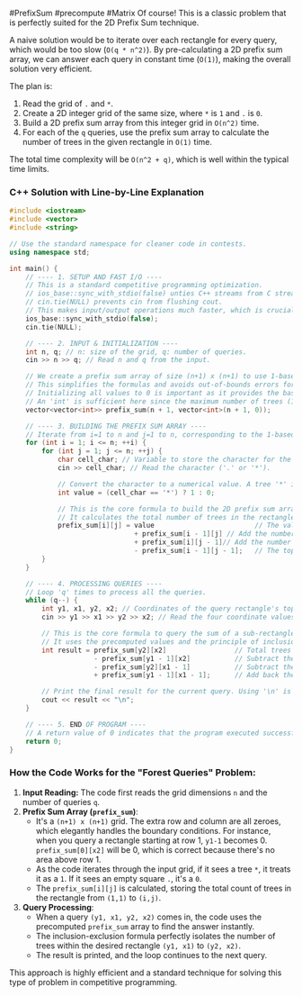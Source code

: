 #PrefixSum #precompute #Matrix 
Of course! This is a classic problem that is perfectly suited for the 2D Prefix Sum technique.

A naive solution would be to iterate over each rectangle for every query, which would be too slow (`O(q * n^2)`). By pre-calculating a 2D prefix sum array, we can answer each query in constant time (`O(1)`), making the overall solution very efficient.

The plan is:
1.  Read the grid of `.` and `*`.
2.  Create a 2D integer grid of the same size, where `*` is `1` and `.` is `0`.
3.  Build a 2D prefix sum array from this integer grid in `O(n^2)` time.
4.  For each of the `q` queries, use the prefix sum array to calculate the number of trees in the given rectangle in `O(1)` time.

The total time complexity will be `O(n^2 + q)`, which is well within the typical time limits.

### C++ Solution with Line-by-Line Explanation

```cpp
#include <iostream>
#include <vector>
#include <string>

// Use the standard namespace for cleaner code in contests.
using namespace std;

int main() {
    // ---- 1. SETUP AND FAST I/O ----
    // This is a standard competitive programming optimization.
    // ios_base::sync_with_stdio(false) unties C++ streams from C streams.
    // cin.tie(NULL) prevents cin from flushing cout.
    // This makes input/output operations much faster, which is crucial for large inputs.
    ios_base::sync_with_stdio(false);
    cin.tie(NULL);

    // ---- 2. INPUT & INITIALIZATION ----
    int n, q; // n: size of the grid, q: number of queries.
    cin >> n >> q; // Read n and q from the input.

    // We create a prefix sum array of size (n+1) x (n+1) to use 1-based indexing.
    // This simplifies the formulas and avoids out-of-bounds errors for coordinates like (i-1, j-1).
    // Initializing all values to 0 is important as it provides the base case for our calculations.
    // An 'int' is sufficient here since the maximum number of trees (1000*1000 = 1,000,000) fits.
    vector<vector<int>> prefix_sum(n + 1, vector<int>(n + 1, 0));

    // ---- 3. BUILDING THE PREFIX SUM ARRAY ----
    // Iterate from i=1 to n and j=1 to n, corresponding to the 1-based grid coordinates.
    for (int i = 1; i <= n; ++i) {
        for (int j = 1; j <= n; ++j) {
            char cell_char; // Variable to store the character for the current cell.
            cin >> cell_char; // Read the character ('.' or '*').

            // Convert the character to a numerical value. A tree '*' is 1, an empty square '.' is 0.
            int value = (cell_char == '*') ? 1 : 0;

            // This is the core formula to build the 2D prefix sum array.
            // It calculates the total number of trees in the rectangle from (1,1) to (i,j).
            prefix_sum[i][j] = value                         // The value (0 or 1) of the current cell.
                               + prefix_sum[i - 1][j] // Add the number of trees in the rectangle directly above.
                               + prefix_sum[i][j - 1]// Add the number of trees in                                              //the rectangle directly to the left.
                               - prefix_sum[i - 1][j - 1];   // The top-left region was counted twice, so we subtract it once.
        }
    }

    // ---- 4. PROCESSING QUERIES ----
    // Loop 'q' times to process all the queries.
    while (q--) {
        int y1, x1, y2, x2; // Coordinates of the query rectangle's top-left (y1, x1) and bottom-right (y2, x2) corners.
        cin >> y1 >> x1 >> y2 >> x2; // Read the four coordinate values for the current query.

        // This is the core formula to query the sum of a sub-rectangle in O(1) time.
        // It uses the precomputed values and the principle of inclusion-exclusion.
        int result = prefix_sum[y2][x2]                 // Total trees in the large rectangle from (1,1) to (y2,x2).
                     - prefix_sum[y1 - 1][x2]           // Subtract the unwanted trees in the rectangle above our target.
                     - prefix_sum[y2][x1 - 1]           // Subtract the unwanted trees in the rectangle to the left of our target.
                     + prefix_sum[y1 - 1][x1 - 1];      // Add back the top-left corner region's trees, as they were subtracted twice.

        // Print the final result for the current query. Using '\n' is faster than 'endl' in competitive programming.
        cout << result << "\n";
    }

    // ---- 5. END OF PROGRAM ----
    // A return value of 0 indicates that the program executed successfully.
    return 0;
}
```

### How the Code Works for the "Forest Queries" Problem:

1.  **Input Reading:** The code first reads the grid dimensions `n` and the number of queries `q`.
2.  **Prefix Sum Array (`prefix_sum`)**:
    *   It's a `(n+1) x (n+1)` grid. The extra row and column are all zeroes, which elegantly handles the boundary conditions. For instance, when you query a rectangle starting at row 1, `y1-1` becomes 0. `prefix_sum[0][x2]` will be 0, which is correct because there's no area above row 1.
    *   As the code iterates through the input grid, if it sees a tree `*`, it treats it as a `1`. If it sees an empty square `.`, it's a `0`.
    *   The `prefix_sum[i][j]` is calculated, storing the total count of trees in the rectangle from `(1,1)` to `(i,j)`.
3.  **Query Processing**:
    *   When a query `(y1, x1, y2, x2)` comes in, the code uses the precomputed `prefix_sum` array to find the answer instantly.
    *   The inclusion-exclusion formula perfectly isolates the number of trees within the desired rectangle `(y1, x1)` to `(y2, x2)`.
    *   The result is printed, and the loop continues to the next query.

This approach is highly efficient and a standard technique for solving this type of problem in competitive programming.
